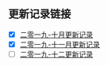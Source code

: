 ## 更新记录链接
- [x] [二零一九-十月更新记录](https://gitee.com/ibyte/M-Pass/blob/master/update-record/UPDAT-RECORD-10.md)
- [x] [二零一九-十一月更新记录](https://gitee.com/ibyte/M-Pass/blob/master/update-record/UPDAT-RECORD-11.md)
- [ ] [二零一九-十二更新记录](https://gitee.com/ibyte/M-Pass/blob/master/update-record/UPDAT-RECORD-12.md)